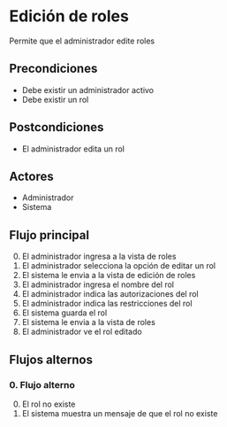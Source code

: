 # Edición de roles

Permite que el administrador edite roles

## Precondiciones

* Debe existir un administrador activo
* Debe existir un rol

## Postcondiciones

* El administrador edita un rol

## Actores

* Administrador
* Sistema

## Flujo principal

0. El administrador ingresa a la vista de roles
1. El administrador selecciona la opción de editar un rol
2. El sistema le envia a la vista de edición de roles
3. El administrador ingresa el nombre del rol
4. El administrador indica las autorizaciones del rol
5. El administrador indica las restricciones del rol
6. El sistema guarda el rol
7. El sistema le envia a la vista de roles
8. El administrador ve el rol editado

## Flujos alternos

### 0.  Flujo alterno

0. El rol no existe
1. El sistema muestra un mensaje de que el rol no existe

